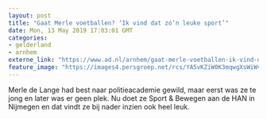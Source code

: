 ```yaml
---
layout: post
title: "Gaat Merle voetballen? ‘Ik vind dat zó’n leuke sport’"
date: Mon, 13 May 2019 17:03:01 GMT
categories: 
- gelderland 
- arnhem 
externe_link: "https://www.ad.nl/arnhem/gaat-merle-voetballen-ik-vind-dat-zo-n-leuke-sport~a845a59a/"
feature_image: "https://images4.persgroep.net/rcs/YA5vKZiW0K3mqwgXsWiWvZ-Dbw4/diocontent/146337348/_fitwidth/400/?appId=21791a8992982cd8da851550a453bd7f&quality=0.7"
---
```


Merle de Lange had best naar politieacademie gewild, maar eerst was ze te jong en later was er geen plek. Nu doet ze Sport & Bewegen aan de HAN in Nijmegen en dat vindt ze bij nader inzien ook heel leuk.
